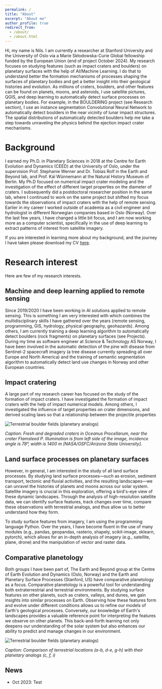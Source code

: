 ```yaml
---
permalink: /
title: "About"
excerpt: "About me"
author_profile: true
redirect_from: 
  - /about/
  - /about.html
---
```


Hi, my name is Nils. I am currently a researcher at Stanford University and the University of Oslo via a Marie Skłodowska-Curie Global fellowship funded by the European Union (end of project October 2024). My research focuses on studying features (such as impact craters and boulders) on planetary surfaces with the help of AI/Machine Learning. I do that to understand better the formation mechanisms of processes shaping the surfaces of planetary bodies and get a better insight into their geological histories and evolution. As millions of craters, boulders, and other features can be found on planets, moons, and asteroids, I use satellite pictures, QGIS, and deep learning to automatically detect surface processes on planetary bodies. For example, in the BOULDERING project (see Research section), I use an instance segmentation Convolutional Neural Network to automatically detect boulders in the near vicinity of lunar impact structures. The spatial distributions of automatically detected boulders help me take a step towards unraveling the physics behind the ejection impact crater mechanisms. 

# Background

I earned my Ph.D. in Planetary Sciences in 2018 at the Centre for Earth Evolution and Dynamics (CEED) at the University of Oslo, under the supervision Prof. Stephanie Werner and Dr. Tobias Rolf in the Earth and Beyond lab, and Prof. Kaï Wünnemann at the Natural History Museum of Berlin. My Ph.D focused on numerical impact crater modeling and the investigation of the effect of different target properties on the diameter of craters. I subsequently did a postdoctoral researcher position in the same lab, where I continued to work on the same project but shifted my focus towards the observations of impact craters with the help of remote sensing. Earlier in my career I  worked outside of academia as a civil engineer and hydrologist in different Norwegian companies based in Oslo (Norway). Over the last few years, I have changed a little bit focus, and I am now working more as a computer scientist,  specifically in the use of deep learning to extract patterns of interest from satellite imagery.  

If you are interested in learning more about my background, and the journey I have taken please download my CV [here](https://github.com/yellowchocobo/yellowchocobo.github.io/tree/master/files/paper1.pdf).

Research interest
======
Here are few of my research interests. 

Machine and deep learning applied to remote sensing
------
Since 2019/2020 I have been working in AI solutions applied to remote sensing. This is something I am very interested with which combines the multidisciplinary skills I have gathered over the years (remote sensing, programming, GIS, hydrology, physical geography, geohazards). Among others, I am currently training a deep learning algorithm to automatically detect boulders (rock fragments) on planetary surfaces (see Projects). During my time as software engineer at Science & Technology AS Norway, I have been involved in the automatic detection of the pine wilt disease from Sentinel-2 spacecraft imagery (a tree disease currently spreading all over Europe and North America) and the training of semantic segmentation algorithm to automatically detect land use changes in Norway and other European countries.  

Impact cratering
------

A large part of my research career has focused on the study of the formation of impact craters. I have investigated the formation of impact craters with the help of impact numerical models. Among others, I investigated the influence of target properties on crater dimensions, and derived scaling laws so that a relationship between the projectile properties 

![Terrestrial boulder fields (planetary analogs)](/images/M117792992L_thumb.png)

*Caption: Fresh and degraded craters in Oceanus Procellarum, near the crater Flamsteed P. Illumination is from left side of the image, incidence angle is 78°, width is 1400 m [NASA/GSFC/Arizona State University].*


Land surface processes on planetary surfaces
------
However, in general, I am interested in the study of all land surface processes. By studying land surface processes—such as erosion, sediment transport, tectonic and fluvial activities, and the resulting landscapes—we can unravel the histories of planets and moons across our solar system. Satellite imagery is crucial in this exploration, offering a bird's-eye view of these dynamic landscapes. Through the analysis of high-resolution satellite data, we can identify surface features, track changes over time, compare these observations with terrestrial analogs, and thus allow us to better understand how they form. 

To study surface features from imagery, I am using the programming language Python. Over the years, I have become fluent in the use of many modules (e.g., pandas, geopandas, rasterio, shapely, scikit-image, sklearn, pytorch), which allows for an in-depth analysis of imagery (e.g., satellite, plane, drone) and the manipulation of vector and raster data. 

## Comparative planetology

Both groups I have been part of, The Earth and Beyond group at the Centre of Earth Evolution and Dynamics (Oslo, Norway) and the Earth and Planetary Surface Processes (Stanford, US) have comparative planetology as a focus. Comparative planetology is a powerful tool for understanding both extraterrestrial and terrestrial environments. By studying surface features on other planets, such as craters, valleys, and dunes, we gain insights into similar processes on Earth. Observing how these features form and evolve under different conditions allows us to refine our models of Earth's geological processes. Conversely, our knowledge of Earth's landscapes provides a valuable reference point for interpreting the features we observe on other planets. This back-and-forth learning not only deepens our understanding of the solar system but also enhances our ability to predict and manage changes in our environment.

![Terrestrial boulder fields (planetary analogs)](/images/Figure1.png)

*Caption: Comparison of terrestrial locations (a-b, d-e, g-h) with their planetary analogs (c, f, i)*

## News
- Oct 2023: Test